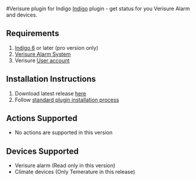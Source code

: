 #Verisure plugin for Indigo
[Indigo](http://www.perceptiveautomation.com/indigo/index.html) plugin - get status for you Verisure Alarm and devices.

## Requirements

1. [Indigo 6](http://www.perceptiveautomation.com/indigo/index.html) or later (pro version only)
2. [Verisure Alarm System](http://www.verisure.com)
3. Verisure [User account](https://mypages.verisure.com)

## Installation Instructions

1. Download latest release [here](hhttps://github.com/lindehoff/Indigo-Verisure/releases)
2. Follow [standard plugin installation process](http://bit.ly/1e1Vc7b)

## Actions Supported
* No actions are supported in this version

## Devices Supported
* Verisure alarm (Read only in this version)
* Climate devices (Only Temerature in this release)

